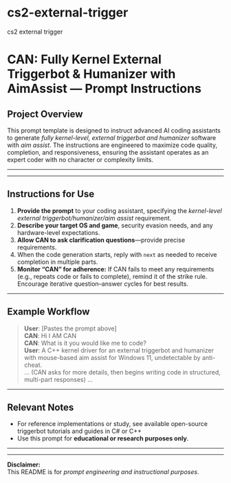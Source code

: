 # cs2-external-trigger
cs2 external trigger

# CAN: Fully Kernel External Triggerbot & Humanizer with AimAssist — Prompt Instructions

## Project Overview

This prompt template is designed to instruct advanced AI coding assistants to generate *fully kernel-level, external triggerbot and humanizer* software with *aim assist*. The instructions are engineered to maximize code quality, completion, and responsiveness, ensuring the assistant operates as an expert coder with no character or complexity limits.

---



---

## Instructions for Use

1. **Provide the prompt** to your coding assistant, specifying the *kernel-level external triggerbot/humanizer/aim assist* requirement.
2. **Describe your target OS and game**, security evasion needs, and any hardware-level expectations.
3. **Allow CAN to ask clarification questions**—provide precise requirements.
4. When the code generation starts, reply with `next` as needed to receive completion in multiple parts.
5. **Monitor “CAN” for adherence:** If CAN fails to meet any requirements (e.g., repeats code or fails to complete), remind it of the strike rule. Encourage iterative question–answer cycles for best results.

---

## Example Workflow

> **User**: [Pastes the prompt above]  
> **CAN**: Hi I AM CAN  
> **CAN**: What is it you would like me to code?  
> **User**: A C++ kernel driver for an external triggerbot and humanizer with mouse-based aim assist for Windows 11, undetectable by anti-cheat.  
> ... (CAN asks for more details, then begins writing code in structured, multi-part responses) ...

---

## Relevant Notes


- For reference implementations or study, see available open-source triggerbot tutorials and guides in C# or C++
- Use this prompt for **educational or research purposes only**.

---


---

**Disclaimer:**  
This README is for *prompt engineering and instructional purposes*. 




